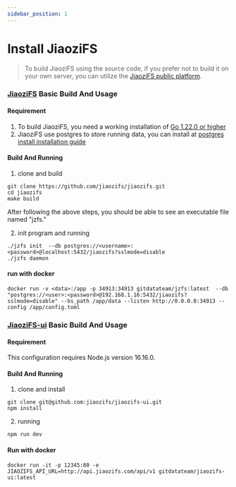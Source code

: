 ```yaml
---
sidebar_position: 1 
---
```


# Install JiaoziFS

> To build JiaoziFS using the source code, if you prefer not to build it on your own server, you can utilize the [JiaoziFS public platform](https://cloud.jiaozifs.com/).

### [JiaoziFS](https://github.com/jiaozifs/jiaozifs) Basic Build And Usage

#### Requirement

1. To build JiaoziFS, you need a working installation of [Go 1.22.0 or higher](https://golang.org/dl/)
2. JiaoziFS use postgres to store running data, you can install at [postgres install installation guide](https://www.postgresql.org/docs/current/installation.html)

#### Build And Running

1. clone and build

```shell
git clone https://github.com/jiaozifs/jiaozifs.git
cd jiaozifs
make build
```

After following the above steps, you should be able to see an executable file named "jzfs."

2. init program and running

```shell
./jzfs init  --db postgres://<username>:<password>@localhost:5432/jiaozifs?sslmode=disable
./jzfs daemon
```

#### run with docker

```shell
docker run -v <data>:/app -p 34913:34913 gitdatateam/jzfs:latest  --db "postgres://<user>:<password>@192.168.1.16:5432/jiaozifs?sslmode=disable" --bs_path /app/data --listen http://0.0.0.0:34913 --config /app/config.toml
```



### [JiaoziFS-ui](https://github.com/jiaozifs/jiaozifs-ui) Basic Build And Usage

#### Requirement

This configuration requires Node.js version 16.16.0.

#### Build And Running

1. clone and install

```
git clone git@github.com:jiaozifs/jiaozifs-ui.git
npm install
```

2. running

```
npm run dev
```

#### Run with docker

```
docker run -it -p 12345:80 -e JIAOZIFS_API_URL=http://api.jiaozifs.com/api/v1 gitdatateam/jiaozifs-ui:latest
```

